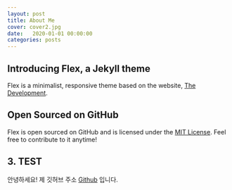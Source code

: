 ```yaml
---
layout: post
title: About Me
cover: cover2.jpg
date:   2020-01-01 00:00:00
categories: posts
---
```


## Introducing Flex, a Jekyll theme

Flex is a minimalist, responsive theme based on the website, [The Development](http://thedevelopment.co).

## Open Sourced on GitHub

Flex is open sourced on GitHub and is licensed under the [MIT License](http://opensource.org/licenses/MIT). Feel free to contribute to it anytime!

## 3. TEST

안녕하세요!
제 깃허브 주소 [Github](https://github.com/610ksh) 입니다.